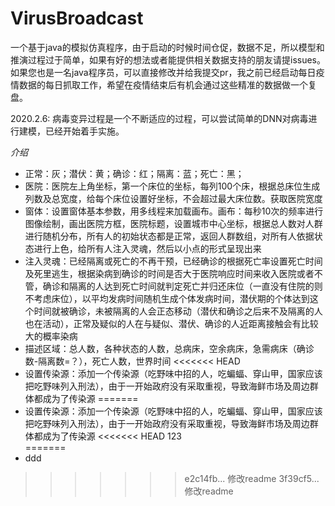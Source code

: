 # VirusBroadcast
一个基于java的模拟仿真程序，由于启动的时候时间仓促，数据不足，所以模型和推演过程过于简单，如果有好的想法或者能提供相关数据支持的朋友请提issues。
如果您也是一名java程序员，可以直接修改并给我提交pr，我之前已经启动每日疫情数据的每日抓取工作，希望在疫情结束后有机会通过这些精准的数据做一个复盘。

2020.2.6:
病毒变异过程是一个不断适应的过程，可以尝试简单的DNN对病毒进行建模，已经开始着手实施。






*介绍*
- 正常：灰；潜伏：黄；确诊：红；隔离：蓝；死亡：黑；
- 医院：医院左上角坐标，第一个床位的坐标，每列100个床，根据总床位生成列数及总宽度，给每个床位设置好坐标，不会超过最大床位数。获取医院宽度
- 窗体：设置窗体基本参数，用多线程来加载画布。画布：每秒10次的频率进行图像绘制，画出医院方框，医院标题，设置城市中心坐标，根据总人数对人群进行随机分布，所有人的初始状态都是正常，返回人群数组，对所有人依据状态进行上色，给所有人注入灵魂，然后以小点的形式呈现出来
- 注入灵魂：已经隔离或死亡的不再干预，已经确诊的根据死亡率设置死亡时间及死里逃生，根据染病到确诊的时间是否大于医院响应时间来收入医院或者不管，确诊和隔离的人达到死亡时间就判定死亡并归还床位（一直没有住院的则不考虑床位），以平均发病时间随机生成个体发病时间，潜伏期的个体达到这个时间就被确诊，未被隔离的人会正态移动（潜伏和确诊之后来不及隔离的人也在活动），正常及疑似的人在与疑似、潜伏、确诊的人近距离接触会有比较大的概率染病
- 描述区域：总人数，各种状态的人数，总病床，空余病床，急需病床（确诊数-隔离数=？），死亡人数，世界时间
<<<<<<< HEAD
- 设置传染源：添加一个传染源（吃野味中招的人，吃蝙蝠、穿山甲，国家应该把吃野味列入刑法），由于一开始政府没有采取重视，导致海鲜市场及周边群体都成为了传染源
=======
- 设置传染源：添加一个传染源（吃野味中招的人，吃蝙蝠、穿山甲，国家应该把吃野味列入刑法），由于一开始政府没有采取重视，导致海鲜市场及周边群体都成为了传染源 
<<<<<<< HEAD
123  
=======
- ddd
>>>>>>> e2c14fb... 修改readme
>>>>>>> 3f39cf5... 修改readme
